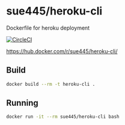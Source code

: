 # sue445/heroku-cli
Dockerfile for heroku deployment

[![CircleCI](https://circleci.com/gh/sue445/dockerfile-heroku-cli.svg?style=svg)](https://circleci.com/gh/sue445/dockerfile-heroku-cli)

https://hub.docker.com/r/sue445/heroku-cli/

## Build
```bash
docker build --rm -t heroku-cli .
```

## Running
```bash
docker run -it --rm sue445/heroku-cli bash
```
